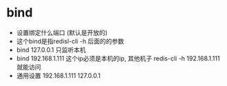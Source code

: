 # bind
* 设置绑定什么端口    (默认是开放的)  
* 这个bind是指redisl-cli -h 后面的的参数  
* bind 127.0.0.1  只监听本机  
* bind 192.168.1.111  这个ip必须是本机的ip, 其他机子 redis-cli -h 192.168.1.111 就能访问  
* 通用设置 192.168.1.111 127.0.0.1  
